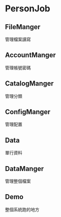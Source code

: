 # PersonJob

## FileManger
管理檔案讀寫

## AccountManger
管理帳號密碼

## CatalogManger
管理分類

## ConfigManger
管理配置

## Data
單行資料

## DataManger
管理整個檔案

## Demo
整個系統跑的地方
